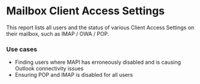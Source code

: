 # Mailbox Client Access Settings

This report lists all users and the status of various Client Access Settings on their mailbox, such as IMAP / OWA / POP.

### Use cases

* Finding users where MAPI has erroneously disabled and is causing Outlook connectivity issues
* Ensuring POP and IMAP is disabled for all users

